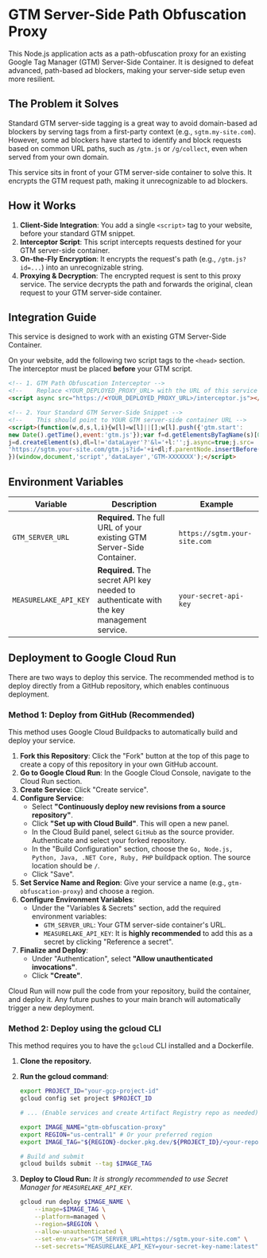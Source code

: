 # GTM Server-Side Path Obfuscation Proxy

This Node.js application acts as a path-obfuscation proxy for an existing Google Tag Manager (GTM) Server-Side Container. It is designed to defeat advanced, path-based ad blockers, making your server-side setup even more resilient.

## The Problem it Solves

Standard GTM server-side tagging is a great way to avoid domain-based ad blockers by serving tags from a first-party context (e.g., `sgtm.my-site.com`). However, some ad blockers have started to identify and block requests based on common URL paths, such as `/gtm.js` or `/g/collect`, even when served from your own domain.

This service sits in front of your GTM server-side container to solve this. It encrypts the GTM request path, making it unrecognizable to ad blockers.

## How it Works

1.  **Client-Side Integration**: You add a single `<script>` tag to your website, before your standard GTM snippet.
2.  **Interceptor Script**: This script intercepts requests destined for your GTM server-side container.
3.  **On-the-Fly Encryption**: It encrypts the request's path (e.g., `/gtm.js?id=...`) into an unrecognizable string.
4.  **Proxying & Decryption**: The encrypted request is sent to this proxy service. The service decrypts the path and forwards the original, clean request to your GTM server-side container.

## Integration Guide

This service is designed to work with an existing GTM Server-Side Container.

On your website, add the following two script tags to the `<head>` section. The interceptor must be placed **before** your GTM script.

```html
<!-- 1. GTM Path Obfuscation Interceptor -->
<!--    Replace <YOUR_DEPLOYED_PROXY_URL> with the URL of this service -->
<script async src="https://<YOUR_DEPLOYED_PROXY_URL>/interceptor.js"></script>

<!-- 2. Your Standard GTM Server-Side Snippet -->
<!--    This should point to YOUR GTM server-side container URL -->
<script>(function(w,d,s,l,i){w[l]=w[l]||[];w[l].push({'gtm.start':
new Date().getTime(),event:'gtm.js'});var f=d.getElementsByTagName(s)[0],
j=d.createElement(s),dl=l!='dataLayer'?'&l='+l:'';j.async=true;j.src=
'https://sgtm.your-site.com/gtm.js?id='+i+dl;f.parentNode.insertBefore(j,f);
})(window,document,'script','dataLayer','GTM-XXXXXXX');</script>
```

## Environment Variables

| Variable                | Description                                                                                              | Example                                                              |
| ----------------------- | -------------------------------------------------------------------------------------------------------- | -------------------------------------------------------------------- |
| `GTM_SERVER_URL`        | **Required.** The full URL of your existing GTM Server-Side Container.                                   | `https://sgtm.your-site.com`                                         |
| `MEASURELAKE_API_KEY`   | **Required.** The secret API key needed to authenticate with the key management service.                 | `your-secret-api-key`                                                |

## Deployment to Google Cloud Run

There are two ways to deploy this service. The recommended method is to deploy directly from a GitHub repository, which enables continuous deployment.

### Method 1: Deploy from GitHub (Recommended)

This method uses Google Cloud Buildpacks to automatically build and deploy your service.

1.  **Fork this Repository**: Click the "Fork" button at the top of this page to create a copy of this repository in your own GitHub account.
2.  **Go to Google Cloud Run**: In the Google Cloud Console, navigate to the Cloud Run section.
3.  **Create Service**: Click "Create service".
4.  **Configure Service**:
    *   Select **"Continuously deploy new revisions from a source repository"**.
    *   Click **"Set up with Cloud Build"**. This will open a new panel.
    *   In the Cloud Build panel, select `GitHub` as the source provider. Authenticate and select your forked repository.
    *   In the "Build Configuration" section, choose the `Go, Node.js, Python, Java, .NET Core, Ruby, PHP` buildpack option. The source location should be `/`.
    *   Click "Save".
5.  **Set Service Name and Region**: Give your service a name (e.g., `gtm-obfuscation-proxy`) and choose a region.
6.  **Configure Environment Variables**:
    *   Under the "Variables & Secrets" section, add the required environment variables:
        *   `GTM_SERVER_URL`: Your GTM server-side container's URL.
        *   `MEASURELAKE_API_KEY`: It is **highly recommended** to add this as a secret by clicking "Reference a secret".
7.  **Finalize and Deploy**:
    *   Under "Authentication", select **"Allow unauthenticated invocations"**.
    *   Click **"Create"**.

Cloud Run will now pull the code from your repository, build the container, and deploy it. Any future pushes to your main branch will automatically trigger a new deployment.

### Method 2: Deploy using the gcloud CLI

This method requires you to have the `gcloud` CLI installed and a Dockerfile.

1.  **Clone the repository.**
2.  **Run the gcloud command**:
    ```sh
    export PROJECT_ID="your-gcp-project-id"
    gcloud config set project $PROJECT_ID
    
    # ... (Enable services and create Artifact Registry repo as needed) ...

    export IMAGE_NAME="gtm-obfuscation-proxy"
    export REGION="us-central1" # Or your preferred region
    export IMAGE_TAG="${REGION}-docker.pkg.dev/${PROJECT_ID}/<your-repo-name>/${IMAGE_NAME}:latest"

    # Build and submit
    gcloud builds submit --tag $IMAGE_TAG
    ```
3.  **Deploy to Cloud Run:**
    *It is strongly recommended to use Secret Manager for `MEASURELAKE_API_KEY`.*

    ```sh
    gcloud run deploy $IMAGE_NAME \
        --image=$IMAGE_TAG \
        --platform=managed \
        --region=$REGION \
        --allow-unauthenticated \
        --set-env-vars="GTM_SERVER_URL=https://sgtm.your-site.com" \
        --set-secrets="MEASURELAKE_API_KEY=your-secret-key-name:latest"
    ``` 